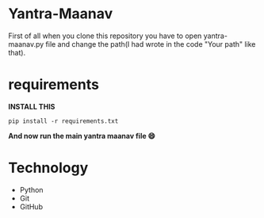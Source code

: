# Yantra-Maanav

First of all when you clone this repository you have to open yantra-maanav.py file and change the path(I had wrote in the code "Your path" like that).

# requirements
**INSTALL THIS**

`pip install -r requirements.txt`

**And now run the main yantra maanav file :smile:**

# Technology
* Python
* Git
* GitHub

